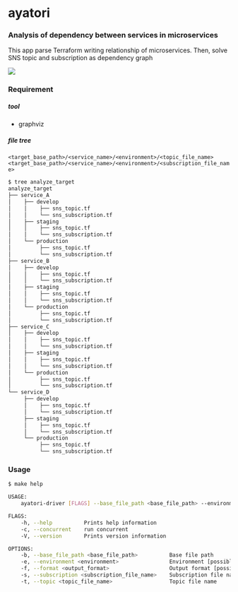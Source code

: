 # ayatori

### Analysis of dependency between services in microservices

This app parse Terraform writing relationship of microservices. Then, solve SNS topic and subscription as dependency graph

<image src="./img/dependency.svg">

### Requirement

##### tool

- graphviz

##### file tree

`<target_base_path>/<service_name>/<environment>/<topic_file_name>`
`<target_base_path>/<service_name>/<environment>/<subscription_file_name>`

```sh
$ tree analyze_target
analyze_target
├── service_A
│    ├── develop
│    │    ├── sns_topic.tf
│    │    └── sns_subscription.tf
│    ├── staging
│    │    ├── sns_topic.tf
│    │    └── sns_subscription.tf
│    └── production
│         ├── sns_topic.tf
│         └── sns_subscription.tf
├── service_B
│    ├── develop
│    │    ├── sns_topic.tf
│    │    └── sns_subscription.tf
│    ├── staging
│    │    ├── sns_topic.tf
│    │    └── sns_subscription.tf
│    └── production
│         ├── sns_topic.tf
│         └── sns_subscription.tf
├── service_C
│    ├── develop
│    │    ├── sns_topic.tf
│    │    └── sns_subscription.tf
│    ├── staging
│    │    ├── sns_topic.tf
│    │    └── sns_subscription.tf
│    └── production
│         ├── sns_topic.tf
│         └── sns_subscription.tf
└── service_D
     ├── develop
     │    ├── sns_topic.tf
     │    └── sns_subscription.tf
     ├── staging
     │    ├── sns_topic.tf
     │    └── sns_subscription.tf
     └── production
          ├── sns_topic.tf
          └── sns_subscription.tf
```

### Usage

```sh
$ make help

USAGE:
    ayatori-driver [FLAGS] --base_file_path <base_file_path> --environment <environment> --subscription <subscription_file_name> --topic <topic_file_name>

FLAGS:
    -h, --help          Prints help information
    -c, --concurrent    run concurrent
    -V, --version       Prints version information

OPTIONS:
    -b, --base_file_path <base_file_path>          Base file path
    -e, --environment <environment>                Environment [possible values: develop, staging, production]
    -f, --format <output_format>                   Output format [possible values: json, dot, d3]
    -s, --subscription <subscription_file_name>    Subscription file name
    -t, --topic <topic_file_name>                  Topic file name
```
